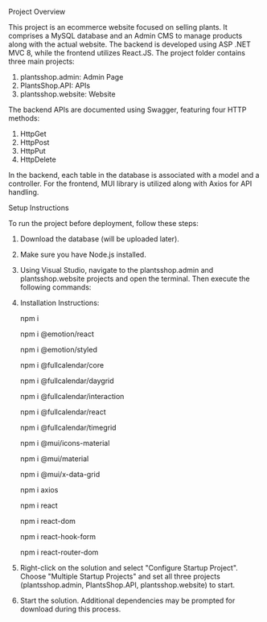 Project Overview

This project is an ecommerce website focused on selling plants. It comprises a MySQL database and an Admin CMS to manage products along with the actual website. The backend is developed using ASP .NET MVC 8, while the frontend utilizes React.JS. The project folder contains three main projects:

1. plantsshop.admin: Admin Page
2. PlantsShop.API: APIs
3. plantsshop.website: Website
   
The backend APIs are documented using Swagger, featuring four HTTP methods:

1. HttpGet
2. HttpPost
3. HttpPut
4. HttpDelete
   
In the backend, each table in the database is associated with a model and a controller. For the frontend, MUI library is utilized along with Axios for API handling.

Setup Instructions

To run the project before deployment, follow these steps:

1. Download the database (will be uploaded later).
2. Make sure you have Node.js installed.
3. Using Visual Studio, navigate to the plantsshop.admin and plantsshop.website projects and open the terminal. Then execute the following commands:
4. Installation Instructions:
      
      npm i 
   
      npm i @emotion/react 

      npm i @emotion/styled 
   
      npm i @fullcalendar/core 
   
      npm i @fullcalendar/daygrid 
   
      npm i @fullcalendar/interaction
   
      npm i @fullcalendar/react 
   
      npm i @fullcalendar/timegrid 
   
      npm i @mui/icons-material 
   
      npm i @mui/material 
   
      npm i @mui/x-data-grid 
   
      npm i axios 
   
      npm i react 
   
      npm i react-dom 
   
      npm i react-hook-form 
   
      npm i react-router-dom 

   
4. Right-click on the solution and select "Configure Startup Project". Choose "Multiple Startup Projects" and set all three projects (plantsshop.admin, PlantsShop.API, plantsshop.website) to start.
5. Start the solution. Additional dependencies may be prompted for download during this process.

